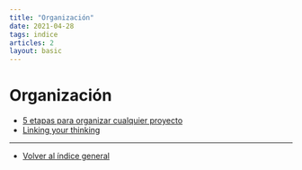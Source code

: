 ```yaml
---
title: "Organización"
date: 2021-04-28
tags: indice
articles: 2
layout: basic
---
```


# Organización

- [5 etapas para organizar cualquier proyecto](../organizacion/organizar-proyectos-0)
- [Linking your thinking](../organizacion/organizar-linking-your-thinking)

---

- [Volver al índice general](../index)
